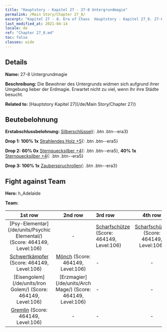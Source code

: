 ```yaml
---
title: "Hauptstory - Kapitel 27 - 27-8 Untergrundmagie"
permalink: /Main Story/Chapter 27_8/
excerpt: "Kapitel 27 - 8. Era of Chaos  Hauptstory - Kapitel 27_8. 27-8 Untergrundmagie"
last_modified_at: 2021-04-14
locale: de
ref: "Chapter 27_8.md"
toc: false
classes: wide
---
```


## Details

 **Name:** 27-8 Untergrundmagie

 **Beschreibung:** Die Bewohner des Untergrunds widmen sich aufgrund ihrer Umgebung lieber der Erdmagie. Erwartet nicht zu viel, wenn Ihr ihre Städte besucht.

 **Related to:** [Hauptstory Kapitel 27](/de/Main Story/Chapter 27/)

## Beutebelohnung

 **Erstabschlussbelohnung:** [Silberschlüssel](/de/Items/con_693/){: .btn .btn--era3}

 **Drop 1:** **100% 1x** [Strahlendes Holz +5](/de/Items/mat_97/){: .btn .btn--era5}

 **Drop 2:** **60% 0x** [Sternquecksilber +4](/de/Items/mat_91/){: .btn .btn--era5}, **40% 1x** [Sternquecksilber +4](/de/Items/mat_91/){: .btn .btn--era5}

 **Drop 3:** **100% 1x** [Zauberspruchrollen](/de/Items/con_694/){: .btn .btn--era3}


## Fight against Team
 **Hero:** h_Adelaide

 **Team:**


  | 1st row | 2nd row | 3rd row | 4th row |
  |:----:|:----:|:----|:----:|
  | [Psy-Elementar](/de/units/Psychic Elemental/) (Score: 464149, Level:106)  | - | [Scharfschütze](/de/units/Marksman/) (Score: 464149, Level:106)  | [Scharfschütze](/de/units/Marksman/) (Score: 464149, Level:106)  |
  | [Schwertkämpfer](/de/units/Swordsman/) (Score: 464149, Level:106)  | [Mönch](/de/units/Monk/) (Score: 464149, Level:106)  | - | - |
  | [Eisengolem](/de/units/Iron Golem/) (Score: 464149, Level:106)  | [Erzmagier](/de/units/Arch Mage/) (Score: 464149, Level:106)  | - | - |
  | [Gremlin](/de/units/Gremlin/) (Score: 464149, Level:106)  | - | - | - |


